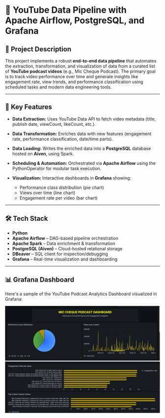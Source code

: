 # 🎥 YouTube Data Pipeline with Apache Airflow, PostgreSQL, and Grafana

## 📌 Project Description

This project implements a robust **end-to-end data pipeline** that automates the extraction, transformation, and visualization of data from a curated list of **YouTube podcast videos** (e.g., Mic Cheque Podcast). The primary goal is to track video performance over time and generate insights like engagement rate, view trends, and performance classification using scheduled tasks and modern data engineering tools.

---

## 🚀 Key Features

* **Data Extraction:** Uses YouTube Data API to fetch video metadata (title, publish date, viewCount, likeCount, etc.).
* **Data Transformation:** Enriches data with new features (engagement rate, performance classification, date/time parts).
* **Data Loading:** Writes the enriched data into a **PostgreSQL** database hosted on **Aiven**, using Spark.
* **Scheduling & Automation:** Orchestrated via **Apache Airflow** using the PythonOperator for modular task execution.
* **Visualization:** Interactive dashboards in **Grafana** showing:

  * Performance class distribution (pie chart)
  * Views over time (line chart)
  * Engagement rate per video (bar chart)

---

## 🛠️ Tech Stack

* **Python**
* **Apache Airflow** – DAG-based pipeline orchestration
* **Apache Spark** – Data enrichment & transformation
* **PostgreSQL (Aiven)** – Cloud-hosted relational storage
* **DBeaver** – SQL client for inspection/debugging
* **Grafana** – Real-time visualization and dashboarding

---
## 📊 Grafana Dashboard

Here's a sample of the YouTube Podcast Analytics Dashboard visualized in Grafana:

![Grafana Dashboard](dash1.png)
![Grafana Dashboard](dash2.png)

